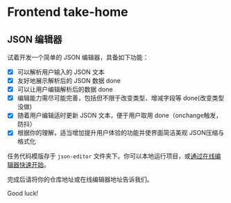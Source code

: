 # Frontend take-home

## JSON 编辑器

试着开发一个简单的 JSON 编辑器，具备如下功能：

- [x] 可以解析用户输入的 JSON 文本   
- [x] 友好地展示解析后的 JSON 数据   done
- [x] 可以让用户编辑解析后的数据   done
- [x] 编辑能力需尽可能完善，包括但不限于改变类型、增减字段等  done(改变类型没做)
- [x] 随着用户编辑适时更新 JSON 文本，便于用户取用   done（onchange触发，防抖）
- [x] 根据你的理解，适当增加提升用户体验的功能并使界面简洁美观  JSON压缩与格式化

任务代码模版存于 `json-editor` 文件夹下。你可以本地运行项目，或[通过在线编辑器快速开始](https://codesandbox.io/s/json-editor-3ftfc)。

完成后请将你的仓库地址或在线编辑器地址告诉我们。

Good luck!
